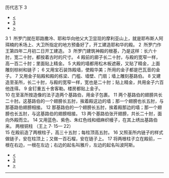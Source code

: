 ﻿





 历代志下 3




* [<](bible/2CH02.md)
* [3](bible/2CH.md)
* [>](bible/2CH04.md)



 
3 
1  所罗门就在耶路撒冷、耶和华向他父大卫显现的摩利亚山上，就是耶布斯人阿珥楠的禾场上、大卫所指定的地方预备好了，开工建造耶和华的殿。 
2  所罗门作王第四年二月初二日开工建造。 
3  所罗门建筑神殿的根基，乃是这样：长六十肘，宽二十肘，都按着古时的尺寸。 
4 殿前的廊子长二十肘，与殿的宽窄一样，高一百二十肘；里面贴上精金。 
5 大殿的墙都用松木板遮蔽，又贴了精金，上面雕刻棕树和链子； 
6 又用宝石装饰殿墙，使殿华美；所用的金子都是巴瓦音的金子。 
7 又用金子贴殿和殿的栋梁、门槛、墙壁、门扇；墙上雕刻基路伯。 
8 又建造至圣所，长二十肘，与殿的宽窄一样，宽也是二十肘；贴上精金，共用金子六百他连得。 
9 金钉重五十舍客勒。楼房都贴上金子。  
10 在至圣所按造像的法子造两个基路伯，用金子包裹。 
11 两个基路伯的翅膀共长二十肘。这基路伯的一个翅膀长五肘，挨着殿这边的墙；那一个翅膀也长五肘，与那基路伯翅膀相接。 
12 那基路伯的一个翅膀长五肘，挨着殿那边的墙；那一个翅膀也长五肘，与这基路伯的翅膀相接。 
13 两个基路伯张开翅膀，共长二十肘，面向外殿而立。 
14 又用蓝色、紫色、朱红色线和细麻织幔子，在其上绣出基路伯来。 两根铜柱 （王上
7·
15—
22）  
15 在殿前造了两根柱子，高三十五肘；每柱顶高五肘。 
16 又照圣所内链子的样式做链子，安在柱顶上；又做一百石榴，安在链子上。 
17 将两根柱子立在殿前，一根在右边，一根在左边；右边的起名叫雅斤，左边的起名叫波阿斯。 
* [<](bible/2CH02.md)
* [3](bible/2CH.md)
* [>](bible/2CH04.md)





---









